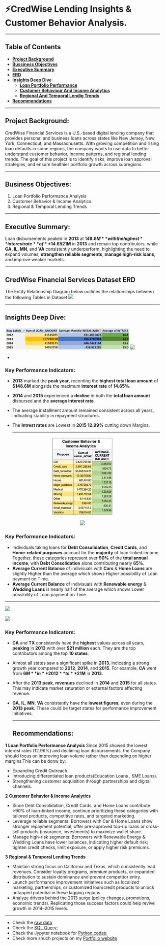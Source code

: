# ⚡CredWise Lending Insights & Customer Behavior Analysis.

---
## Table of Contents

- **[Project Background](#project-background)**
- **[Bussiness Objectives](#business-objectives)**
- **[Executive Summary](#executive-summary)**
- **[ERD](#credWise-financial-services-dataset-erd)**
- **[Insights Deep Dive](#insights-deep-dive)**
    - **[Loan Portfolio Performance](#loan-portfolio-performance)**
    - **[Customer Behaviour And Income Analytics](#customer-behaviour-and-income-analytics)**
    - **[Regional And Temporal Lendig Trends](#regional-and-temporal-lending-trends)**
- **[Recommendations](#recommendations)**
  
---

## Project Background:
CredWise Financial Services is a U.S.-based digital lending company that provides personal and business loans across states like New Jersey, New York, Connecticut, and Massachusetts. With growing competition and rising loan defaults in some regions, the company wants to use data to better understand customer behavior, income patterns, and regional lending trends. The goal of this project is to identify risks, improve loan approval strategies, and ensure healthier portfolio growth across subregions.

---

## Business Objectives:
1. Loan Portfolio Performance Analysis
2. Customer Behavior & Income Analytics
3. Regional & Temporal Lending Trends

---

## Executive Summary:
Loan disbursements peaked in **2013** at **$148.6M** with the highest **interest rate** of **14.65%**, before declining in **2014–2015** as rates fell to **12.99%**. Income is heavily concentrated, with Debt Consolidation contributing **~65%** and, along with Credit Cards and Home Loans, making up over **90%** of revenues. Borrowers with Car and Home Loans show stronger repayment potential due to above-average balances, while Renewable Energy and Wedding Loans carry **~50%** lower balances, indicating higher risk. Regionally, **California and Texas** each exceeded **$21M** in **2013** and remain top contributors, while **GA, IL, MN**, and **VA** consistently underperform, highlighting the need to expand volumes, **strengthen reliable segments**, **manage high-risk loans**, and improve weaker markets.

---

## CredWise Financial Services Dataset ERD
 The Entity Relationship Diagram below outlines the relationships between the following Tables in Dataset
 ![](https://github.com/Pranshul-cloud/Fintech-Lending-Insights-Customer-Behavior-Analysis/blob/main/Img/ERD.png)


---

## Insights Deep Dive:

<a name="loan-portfolio-performance"></a>
<img src="https://github.com/Pranshul-cloud/CredWise-Lending-Insights-Customer-Behavior-Analysis/blob/main/Img/Screenshot%202025-10-29%20090122.png" alt="Project Image" width="80%">
<img src="https://github.com/Pranshul-cloud/Fintech-Lending-Insights-Customer-Behavior-Analysis/blob/main/Img/loan_portfolio_performance.visual" width="95%">

-
### Key Performance Indicators:
* **2013** marked the **peak year**, recording the **highest total loan amount** of **$148.6M** alongside the maximum **interest rate** of **14.65%**.
* **2014** and **2015** experienced a **decline** in both the **total loan amount** disbursed and the **average interest rate**.
* The average installment amount remained consistent across all years, indicating stability in repayment structures.
* The **Intrest rates** are Lowest in **2015** **12.99%** cutting down Margins.

  ---
<a name="customer-behaviour-and-income-analytics"></a>
<p align="center">
  <img src="https://github.com/Pranshul-cloud/CredWise-Lending-Insights-Customer-Behavior-Analysis/blob/main/Img/ChatGPT%20Image%20Oct%2029%2C%202025%2C%2008_33_00%20AM.png" alt="Project Image" width="40%">
</p>

<p align="center">
<img src="https://github.com/Pranshul-cloud/Fintech-Lending-Insights-Customer-Behavior-Analysis/blob/main/Img/customer_behaviour_income_analytics.visual" width="80%">
</p>


### Key Performance Indicators:
* Individuals taking loans for **Debt Consolidation**, **Credit Cards**, and **Home-related purposes**  account for the **majority** of loan-linked income. Together, these categories represent over **90%** of the **total annual income**, with **Debt Consolidation** alone contributing nearly **65%**.
* **Average Current Balance** of indivisuals with  **Cars** & **Home Loans** are slightly Higher than the average which shows Higher possibility of Loan payment on Time.
* **Average Current Balance** of indivisuals with **Renewable energy** & **Wedding Loans** is nearly half of the average which shows Lower possibility of Loan payment on Time.

 ---
 <a name="regional-and-temporal-lending-trends"></a>
<img src="https://github.com/Pranshul-cloud/Fintech-Lending-Insights-Customer-Behavior-Analysis/blob/main/Img/Regional_yearly_lending_trends.pivot" width="85%">

<img src="https://github.com/Pranshul-cloud/Fintech-Lending-Insights-Customer-Behavior-Analysis/blob/main/Img/regional_yearly-lending_trends.visual" width="80%">



### Key Performance Indicators:
* **CA** and **TX** consistently have the **highest** values across all years, **peaking** in **2013** with over **$21 million** each. They are the top contributors among the top **10 states**.
* Almost all states saw a significant spike in **2013**, indicating a strong growth year compared to **2012**, **2014**, and **2015**. For example, **CA** went from **$6M** in **2012** to **$21M** in **2013**.
* After the **2013 peak**, **revenues** declined in **2014** and **2015** for all states. This may indicate market saturation or external factors affecting revenue.
* **GA**, **IL**, **MN**, **VA** consistently have the **lowest figures**, even during the **2013 peak**. These could be target states for performance improvement initiatives.

  ---

  ## Recommendations:

**1**  **Loan Portfolio Performance Analysis**
   Since 2015 showed the lowest interest rates (12.99%) and declining loan disbursements, the Company should focus on improving loan volume rather than depending on higher      margins.This can be donw by:
-  Expanding Credit Outreach.
-  Introducing  differentiated loan products(Education Loans , SME Loans).
-  Strengthening customer acquisition through partnerships and digital channels.

**2** **Customer Behavior & Income Analytics**
* Since Debt Consolidation, Credit Cards, and Home Loans contribute >90% of loan-linked income, continue prioritizing these categories with tailored products, competitive rates, and targeted marketing.
*  Leverage reliable segments: Borrowers with Car & Home Loans show stronger repayment potential; offer pre-approved top-up loans or cross-sell products (insurance, investments) to maximize wallet share.
*  Manage high-risk segments: Borrowers with Renewable Energy & Wedding Loans have lower balances, indicating higher default risk; tighten credit checks, limit exposure, or apply higher risk premiums.


**3** **Regional & Temporal Lending Trends**
* Maintain strong focus on California and Texas, which consistently lead revenues. Consider loyalty programs, premium products, or expanded distribution to sustain dominance and prevent competitor entry.
* Launch performance improvement initiatives such as localized marketing, partnerships, or customized loan/credit products to unlock untapped potential in these lagging regions.
* Analyze drivers behind the 2013 surge (policy changes, promotions, economic trends). Replicating those success factors could help revive growth in 2014–2015 levels.

---
* Check the [raw data](https://github.com/Pranshul-cloud/Fintech-Lending-Insights-Customer-Behavior-Analysis/blob/main/data.csv)
* Check the [SQL Query:](https://github.com/Pranshul-cloud/Fintech-Lending-Insights-Customer-Behavior-Analysis/blob/main/loan_analysis.sql)
* Check the Jypyter notebook for [Python codes:](https://github.com/Pranshul-cloud/Fintech-Lending-Insights-Customer-Behavior-Analysis/blob/main/loan_analysis.ipynb)
* Check more shuch projects on my [Portfolio website](https://preview--pranshul-analytics-hub-05.lovable.app/)

                            
